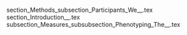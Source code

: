 section_Methods_subsection_Participants_We__.tex
section_Introduction__.tex
subsection_Measures_subsubsection_Phenotyping_The__.tex